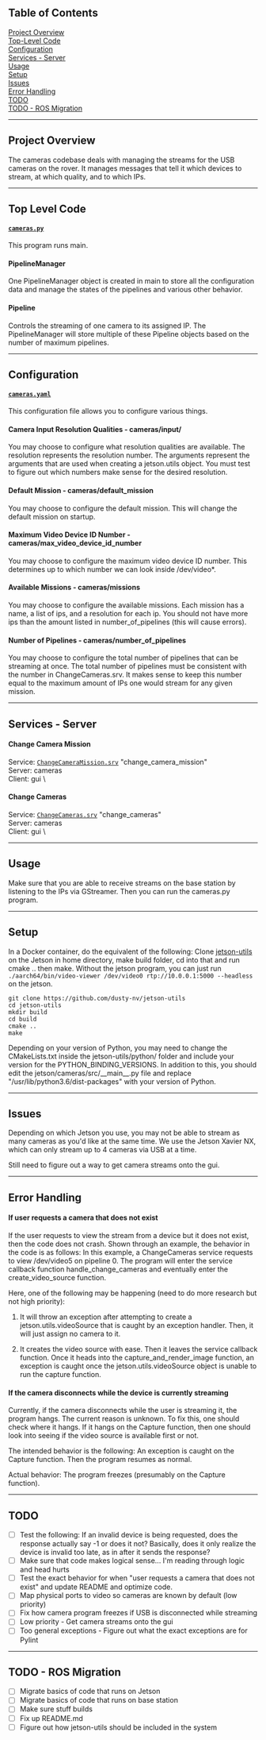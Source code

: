 ## Table of Contents

[Project Overview](#project-overview) \
[Top-Level Code](#top-level-code) \
[Configuration](#configuration) \
[Services - Server](#services---server) \
[Usage](#usage) \
[Setup](#setup) \
[Issues](#issues) \
[Error Handling](#error-handling) \
[TODO](#todo) \
[TODO - ROS Migration](#todo---ros-migration)

---

## Project Overview

The cameras codebase deals with managing the streams for the USB cameras on
the rover. It manages messages that tell it which devices to stream, at which
quality, and to which IPs.

---

## Top Level Code

#### [`cameras.py`](./cameras.py)

This program runs main.

#### PipelineManager

One PipelineManager object is created in main to store all the configuration data and
manage the states of the pipelines and various other behavior.

#### Pipeline

Controls the streaming of one camera to its assigned IP.
The PipelineManager will store multiple of these Pipeline objects
based on the number of maximum pipelines.

---

## Configuration

#### [`cameras.yaml`](../../../config/cameras.yaml)

This configuration file allows you to configure various things.

#### Camera Input Resolution Qualities - cameras/input/

You may choose to configure what resolution qualities are available.
The resolution represents the resolution number. The arguments represent
the arguments that are used when creating a jetson.utils object.
You must test to figure out which numbers make sense for the desired resolution.

#### Default Mission - cameras/default_mission

You may choose to configure the default mission. This will change the default mission
on startup.

#### Maximum Video Device ID Number - cameras/max_video_device_id_number

You may choose to configure the maximum video device ID number.
This determines up to which number we can look inside /dev/video*.

#### Available Missions - cameras/missions

You may choose to configure the available missions. Each mission has a name,
a list of ips, and a resolution for each ip. You should not have more ips than
the amount listed in number_of_pipelines (this will cause errors).

#### Number of Pipelines - cameras/number_of_pipelines

You may choose to configure the total number of pipelines that can be streaming at once.
The total number of pipelines must be consistent with the number in ChangeCameras.srv.
It makes sense to keep this number equal to the maximum amount of IPs one would stream
for any given mission.

---

## Services - Server

#### Change Camera Mission
Service: [`ChangeCameraMission.srv`](../../../srv/ChangeCameraMission.srv) "change_camera_mission" \
Server: cameras \
Client: gui \

#### Change Cameras
Service: [`ChangeCameras.srv`](../../../srv/ChangeCameras.srv) "change_cameras" \
Server: cameras \
Client: gui \

---

## Usage

Make sure that you are able to receive streams on the base station by listening to the IPs via GStreamer. Then you can run the cameras.py program.

---

## Setup

In a Docker container, do the equivalent of the following:
Clone [jetson-utils](https://github.com/dusty-nv/jetson-utils) on the Jetson in home directory, make build folder, cd into that and run cmake .. then make. Without the jetson program, you can just run ```./aarch64/bin/video-viewer /dev/video0 rtp://10.0.0.1:5000 --headless``` on the jetson.

```
git clone https://github.com/dusty-nv/jetson-utils
cd jetson-utils
mkdir build
cd build
cmake ..
make
```

Depending on your version of Python, you may need to change the CMakeLists.txt inside the jetson-utils/python/ folder and include your version for the PYTHON_BINDING_VERSIONS. In addition to this, you should edit the jetson/cameras/src/\_\_main\_\_.py file and replace "/usr/lib/python3.6/dist-packages" with your version of Python.  

---

## Issues
Depending on which Jetson you use, you may not be able to stream as many cameras as you'd like at the same time. We use the Jetson Xavier NX, which can only stream up to 4 cameras via USB at a time.

Still need to figure out a way to get camera streams onto the gui.

---

## Error Handling

#### If user requests a camera that does not exist
If the user requests to view the stream from a device but it does not exist, then the code does not crash.
Shown through an example, the behavior in the code is as follows: 
In this example, a ChangeCameras service requests to view /dev/video5 on pipeline 0.
The program will enter the service callback function handle_change_cameras and eventually
enter the create_video_source function. 

Here, one of the following may be happening (need to do more research but not high priority):

1. It will throw an exception
after attempting to create a jetson.utils.videoSource that is caught by
an exception handler. Then, it will just assign no camera to it. 

2. It creates the video source with ease. Then it leaves the service callback
function. Once it heads into the capture_and_render_image function, an exception is caught
once the jetson.utils.videoSource object is unable to run the capture function.

#### If the camera disconnects while the device is currently streaming
Currently, if the camera disconnects while the user is streaming it, the program hangs. The current reason is unknown.
To fix this, one should check where it hangs. If it hangs on the Capture function, then one should look into seeing if the video source is available first or not.

The intended behavior is the following: An exception is caught on the Capture function. Then the program resumes as normal.

Actual behavior: The program freezes (presumably on the Capture function).

---

## TODO
- [ ] Test the following: If an invalid device is being requested, does the response actually say -1 or does it not? Basically, does it only realize the device is invalid too late, as in after it sends the response?
- [ ] Make sure that code makes logical sense... I'm reading through logic and head hurts
- [ ] Test the exact behavior for when "user requests a camera that does not exist" and update README and optimize code.
- [ ] Map physical ports to video so cameras are known by default (low priority)
- [ ] Fix how camera program freezes if USB is disconnected while streaming
- [ ] Low priority - Get camera streams onto the gui
- [ ] Too general exceptions - Figure out what the exact exceptions are for Pylint

---

## TODO - ROS Migration
- [ ] Migrate basics of code that runs on Jetson
- [ ] Migrate basics of code that runs on base station
- [ ] Make sure stuff builds
- [ ] Fix up README.md
- [ ] Figure out how jetson-utils should be included in the system
